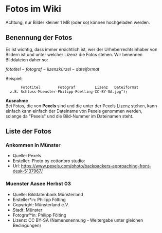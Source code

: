 
# Fotos im Wiki

Achtung, nur Bilder kleiner 1 MB (oder so) können hochgeladen werden.

## Benennung der Fotos
Es ist wichtig, dass immer ersichtlich ist, wer der Urheberrechtsinhaber von Bildern ist und unter welcher Lizenz die Fotos stehen. Wir benennen Bilddateien daher so:

$fototitel-fotograf-lizenzkürzel-dateiformat$

Beispiel:

```
       Fototitel        Fotograf         Lizenz   Dateiformat
  z.B. Schloss-Muenster-Philipp-Foelting-CC-BY-SA.jpg");
```

**Ausnahme**\
Bei Fotos, die von **Pexels** sind und die unter der Pexels Lizenz stehen, kann einfach  kann einfach der Dateiname von Pexels genommen werden, solange da "Pexels" und die Bild-Nummer im Dateinamen steht.

## Liste der Fotos

### Ankommen in Münster
* Quelle: Pexels
* Ersteller: Photo by cottonbro studio:
* Url: https://www.pexels.com/photo/backpackers-approaching-front-desk-5137967/

### Muenster Aasee Herbst 03
* Quelle: Bilddatenbank Münsterland
* Ersteller*in: Philipp Fölting
* Copyright: Münsterland e.V.
* Stadt: Münster
* Fotograf*in: Philipp Fölting
* Lizenz: CC BY-SA (Namensnennung - Weitergabe unter gleichen Bedingungen)
